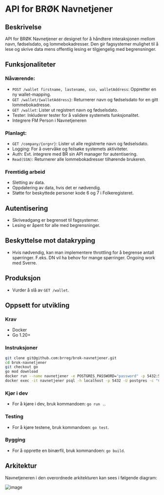 # API for BRØK Navnetjener

## Beskrivelse

API for BRØK Navnetjener er designet for å håndtere interaksjonen mellom navn, fødselsdato, og lommebokadresser. Den gir fagsystemer mulighet til å lese og skrive data mens offentlig lesing er tilgjengelig med begrensninger.

## Funksjonaliteter

### Nåværende:

* `POST /wallet firstname, lastename, ssn, walletAddress`: Oppretter en ny wallet-mapping.
* `GET /wallet/{walletAddress}`: Returnerer navn og fødselsdato for en gitt lommebokadresse.
* `GET /wallet`: Lister ut registrert navn og fødselsdato.
* Tester: Inkluderer tester for å validere systemets funksjonalitet.
* Integrere FM Person i Navnetjeneren

### Planlagt:

* `GET /company/{orgnr}`: Lister ut alle registrerte navn og fødselsdato.
* Logging: For å overvåke og feilsøke systemets aktiviteter.
* Auth: Evt. integrere med BR sin API manager for autentisering.
* `Read(SSN)`: Returnerer alle lommebokadresser tilhørende brukeren.

### Fremtidig arbeid

* Sletting av data.
* Oppdatering av data, hvis det er nødvendig.
* Støtte for beskyttede personer kode 6 og 7 i Folkeregisteret.

## Autentisering

* Skriveadgang er begrenset til fagsystemer.
* Lesing er åpent for alle med begrensninger.

## Beskyttelse mot datakryping

* Hvis nødvendig, kan man implementere throttling for å begrense antall spørringer. F.eks. DN vil ha behov for mange spørringer. Ongoing work med Sverre.

## Produksjon

* Vurder å slå av `GET /wallet`.

## Oppsett for utvikling

### Krav

* Docker
* Go 1.20+

### Instruksjoner

```bash
git clone git@github.com:brreg/brok-navnetjener.git
cd brok-navnetjener
git checkout go
go mod download
docker run --name navnetjener -e POSTGRES_PASSWORD="password" -p 5432:5432 postgres -p 5432
docker exec -it navnetjener psql -h localhost -p 5432 -U postgres -c "CREATE DATABASE brok;"
```

### Kjør i dev

* For å kjøre i dev, bruk kommandoen: `go run .`.


### Testing

* For å kjøre testene, bruk kommandoen: `go test`.


### Bygging

* For å opprette en binærfil, bruk kommandoen: `go build`.

## Arkitektur

Navnetjeneren i den overordnede arkitekturen kan sees i følgende diagram:

![image](https://github.com/brreg/brok-navnetjener/assets/877417/266b0aaa-81d1-4fa6-a1f3-a463f96bcca6)
